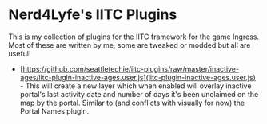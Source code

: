 # Nerd4Lyfe's IITC Plugins

This is my collection of plugins for the IITC framework for the game Ingress. Most of these are written by me, some are tweaked or modded but all are useful!

* [https://github.com/seattletechie/iitc-plugins/raw/master/inactive-ages/iitc-plugin-inactive-ages.user.js](iitc-plugin-inactive-ages.user.js) - This will create a new layer which when enabled will overlay inactive portal's last activity date and number of days it's  been unclaimed on the map by the portal. Similar to (and conflicts with visually for now) the Portal Names plugin.
